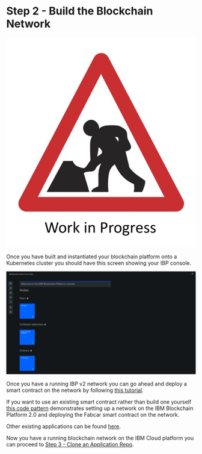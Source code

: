 # Step 2 - Build the Blockchain Network

![Work in Progress](../images/wip.png)

Once you have built and instantiated your blockchain platform onto a Kubernetes cluster you should have this screen showing your IBP console.

![Blockchain Console](../images/image02.png)

Once you have a running IBP v2 network you can go ahead and deploy a smart contract on the network by following [this tutorial](https://cloud.ibm.com/docs/services/blockchain/howto?topic=blockchain-ibp-console-smart-contracts#ibp-console-smart-contracts).

If you want to use an existing smart contract rather than build one yourself [this code pattern](https://developer.ibm.com/patterns/write-a-smart-contract-for-the-fabcarcommercial-paper-or-iks-cluster-with-saas-v2-beta-network-think/) demonstrates setting up a network on the IBM Blockchain Platform 2.0 and deploying the Fabcar smart contract on the network. 

Other existing applications can be found [here](https://cloud.ibm.com/docs/services/blockchain/howto?topic=blockchain-ibp-console-app#ibp-console-app).

Now you have a running blockchain network on the IBM Cloud platform you can proceed to [Step 3 - Clone an Application Repo](../docs/clonerepo.md).